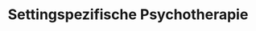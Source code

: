 --- 
abstract: '' 
authors: 
 - H Baumeister
 -  G Bodenmann
 -  M Domhardt
 -  admin
 -  V Köllner
 -  C Kröger
 -  ...
doi: '' 
featured: false 
publication: '*Elsevier*, NA' 
publication_short: '' 
publishDate: '2021-01-01' 
title: 'Settingspezifische Psychotherapie' 
url_code: '' 
url_dataset: '' 
url_pdf: '' 
url_poster: '' 
url_project: '' 
url_slides: '' 
url_source: '' 
url_video: '' 
---